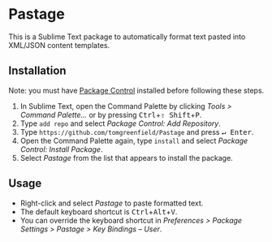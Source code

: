 # Pastage

This is a Sublime Text package to automatically format text pasted into XML/JSON content templates.

## Installation

Note: you must have [Package Control](https://sublime.wbond.net/installation) installed before following these steps.

1. In Sublime Text, open the Command Palette by clicking *Tools > Command Palette…* or by pressing <kbd>Ctrl</kbd>+<kbd>⇧ Shift</kbd>+<kbd>P</kbd>.
2. Type `add repo` and select *Package Control: Add Repository*.
3. Type `https://github.com/tomgreenfield/Pastage` and press <kbd>↵ Enter</kbd>.
4. Open the Command Palette again, type `install` and select *Package Control: Install Package*.
5. Select *Pastage* from the list that appears to install the package.

## Usage

* Right-click and select *Pastage* to paste formatted text.
* The default keyboard shortcut is <kbd>Ctrl</kbd>+<kbd>Alt</kbd>+<kbd>V</kbd>.
* You can override the keyboard shortcut in *Preferences > Package Settings > Pastage > Key Bindings – User*.
